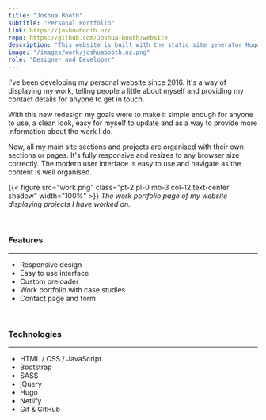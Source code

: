 ```yaml
---
title: "Joshua Booth"
subtitle: "Personal Portfolio"
link: https://joshuabooth.nz/
repo: https://github.com/Joshua-Booth/website
description: "This website is built with the static site generator Hugo, it's styled with Bootstrap and SASS and automatically deploys from GitHub."
image: "/images/work/joshuabooth.nz.png"
role: "Designer and Developer"
---
```


I've been developing my personal website since 2016. It's a way of displaying my work, telling people a little about myself and providing my contact details for anyone to get in touch.

With this new redesign my goals were to make it simple enough for anyone to use, a clean look, easy for myself to update and as a way to provide more information about the work I do.

Now, all my main site sections and projects are organised with their own sections or pages. It's fully responsive and resizes to any browser size correctly. The modern user interface is easy to use and navigate as the content is well organised.

{{< figure src="work.png" class="pt-2 pl-0 mb-3 col-12 text-center shadow" width="100%" >}}
*The work portfolio page of my website displaying projects I have worked on.*

<br>

### Features

---

* Responsive design
* Easy to use interface
* Custom preloader
* Work portfolio with case studies
* Contact page and form

<br>

### Technologies

---

* HTML / CSS / JavaScript
* Bootstrap
* SASS
* jQuery
* Hugo
* Netlify
* Git & GitHub
